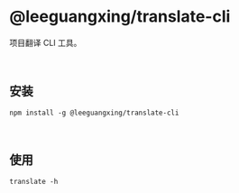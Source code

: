 # @leeguangxing/translate-cli

项目翻译 CLI 工具。

<br>

## 安装
```shell
npm install -g @leeguangxing/translate-cli
```

<br>

## 使用
```shell
translate -h
```